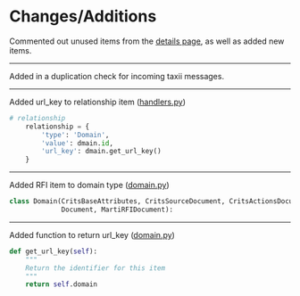 # Changes/Additions

Commented out unused items from the [details page](templates/domain_detail.html), as well as added new items.

---

Added in a duplication check for incoming taxii messages.  

---

Added url_key to relationship item ([handlers.py](handlers.py))

```python
# relationship
    relationship = {
        'type': 'Domain',
        'value': dmain.id,
        'url_key': dmain.get_url_key()
    }
```

---

Added RFI item to domain type ([domain.py](domain.py))

```python
class Domain(CritsBaseAttributes, CritsSourceDocument, CritsActionsDocument,
             Document, MartiRFIDocument):
```

---

Added function to return url_key ([domain.py](domain.py))

```python
def get_url_key(self):
    """
    Return the identifier for this item
    """
    return self.domain
```